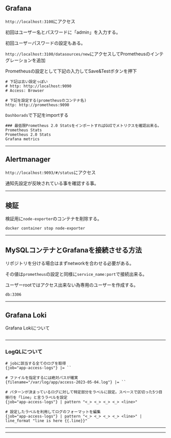 ## Grafana


`http://localhost:3100`にアクセス


初回はユーザー名とパスワードに「admin」を入力する。

初回ユーザーパスワードの設定もある。


`http://localhost:3100/datasources/new`にアクセスしてPrometheusのインテグレーションを追加

Prometheusの設定として下記の入力してSave&Testボタンを押下

```shell
# 下記は古い設定っぽい
# http: http://localhost:9090
# Access: Browser

# 下記を設定する(prometheusのコンテナ名)
http: http://prometheus:9090
```

`Dashborads`で下記をimportする

```shell
### 最低限Prometheus 2.0 StatsをインポートすればGUIでメトリクスを確認出来る。
Prometheus Stats
Prometheus 2.0 Stats
Grafana metrics
```


---

## Alertmanager


`http://localhost:9093/#/status`にアクセス

通知先設定が反映されている事を確認する事。

---
## 検証


検証用に`node-exporter`のコンテナを削除する。

```shell
docker container stop node-exporter
```

---

## MySQLコンテナとGrafanaを接続させる方法

リポジトリを分ける場合はまずnetworkを合わせる必要がある。

その値は`prometheus`の設定と同様に`service_name:port`で接続出来る。

ユーザーrootではアクセス出来ない為専用のユーザーを作成する。

```shell
db:3306
```

---

## Grafana Loki

Grafana Lokiについて

```shell

```

---

### LogQLについて

```logql
# jobに該当する全てのログを取得
{job="app-access-logs"} |= ``

# ファイルを指定するには絶対パスが確実
{filename="/var/log/app/access-2023-05-04.log"} |= ``

# パターンが決まっているログに対して特定部分をラベルに設定。スペースで区切った5つ目移行を「line」と言うラベルを設定
{job="app-access-logs"} | pattern "<_> <_> <_> <_> <line>"

# 設定したラベルを利用してログのフォーマットを編集
{job="app-access-logs"} | pattern "<_> <_> <_> <_> <line>" | line_format "line is here {{.line}}"

```

---

---
